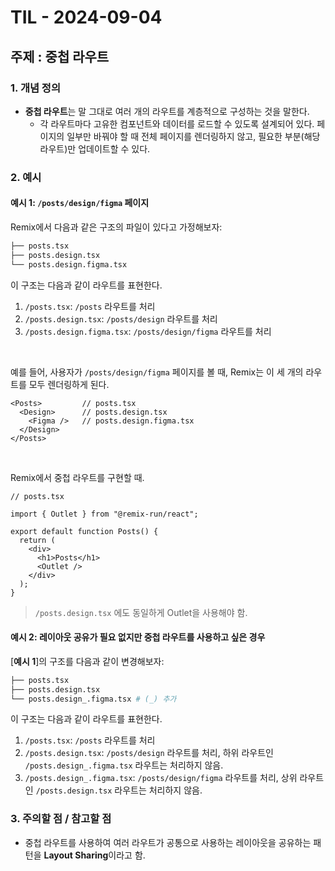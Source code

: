 # TIL - 2024-09-04

## 주제 : 중첩 라우트

### 1. 개념 정의
- **중첩 라우트**는 말 그대로 여러 개의 라우트를 계층적으로 구성하는 것을 말한다.
  - 각 라우트마다 고유한 컴포넌트와 데이터를 로드할 수 있도록 설계되어 있다. 페이지의 일부만 바꿔야 할 때 전체 페이지를 렌더링하지 않고, 필요한 부분(해당 라우트)만 업데이트할 수 있다.

### 2. 예시

#### **예시 1**: `/posts/design/figma` 페이지

Remix에서 다음과 같은 구조의 파일이 있다고 가정해보자:

```bash
├── posts.tsx
├── posts.design.tsx
└── posts.design.figma.tsx
```

이 구조는 다음과 같이 라우트를 표현한다.

1. `/posts.tsx`: `/posts` 라우트를 처리
2. `/posts.design.tsx`: `/posts/design` 라우트를 처리
3. `/posts.design.figma.tsx`: `/posts/design/figma` 라우트를 처리

<br/>

예를 들어, 사용자가 `/posts/design/figma` 페이지를 볼 때, Remix는 이 세 개의 라우트를 모두 렌더링하게 된다.

```tsx
<Posts>         // posts.tsx
  <Design>      // posts.design.tsx
    <Figma />   // posts.design.figma.tsx
  </Design>
</Posts>
```
<br/>

Remix에서 중첩 라우트를 구현할 때.

```tsx
// posts.tsx

import { Outlet } from "@remix-run/react";

export default function Posts() {
  return (
    <div>
      <h1>Posts</h1>
      <Outlet />
    </div>
  );
}
```
> `/posts.design.tsx` 에도 동일하게 Outlet을 사용해야 함.

#### **예시 2**: 레이아웃 공유가 필요 없지만 중첩 라우트를 사용하고 싶은 경우

\[**예시 1**\]의 구조를 다음과 같이 변경해보자:

```bash
├── posts.tsx
├── posts.design.tsx 
└── posts.design_.figma.tsx # (_) 추가
```

이 구조는 다음과 같이 라우트를 표현한다.

1. `/posts.tsx`: `/posts` 라우트를 처리
2. `/posts.design.tsx`: `/posts/design` 라우트를 처리, 하위 라우트인 `/posts.design_.figma.tsx` 라우트는 처리하지 않음.
3. `/posts.design_.figma.tsx`: `/posts/design/figma` 라우트를 처리, 상위 라우트인 `/posts.design.tsx` 라우트는 처리하지 않음.

### 3. 주의할 점 / 참고할 점
- 중첩 라우트를 사용하여 여러 라우트가 공통으로 사용하는 레이아웃을 공유하는 패턴을 **Layout Sharing**이라고 함.